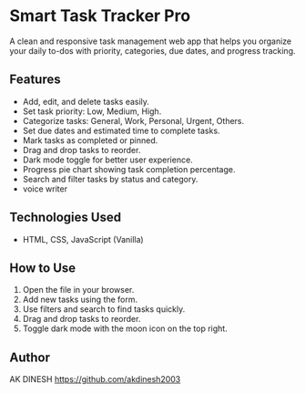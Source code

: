 # Smart Task Tracker Pro

A clean and responsive task management web app that helps you organize your daily to-dos with priority, categories, due dates, and progress tracking.

## Features

- Add, edit, and delete tasks easily.
- Set task priority: Low, Medium, High.
- Categorize tasks: General, Work, Personal, Urgent, Others.
- Set due dates and estimated time to complete tasks.
- Mark tasks as completed or pinned.
- Drag and drop tasks to reorder.
- Dark mode toggle for better user experience.
- Progress pie chart showing task completion percentage.
- Search and filter tasks by status and category.
- voice writer

## Technologies Used

- HTML, CSS, JavaScript (Vanilla)

## How to Use

1. Open the file in your browser.
2. Add new tasks using the form.
3. Use filters and search to find tasks quickly.
4. Drag and drop tasks to reorder.
5. Toggle dark mode with the moon icon on the top right.

## Author

AK DINESH  https://github.com/akdinesh2003
